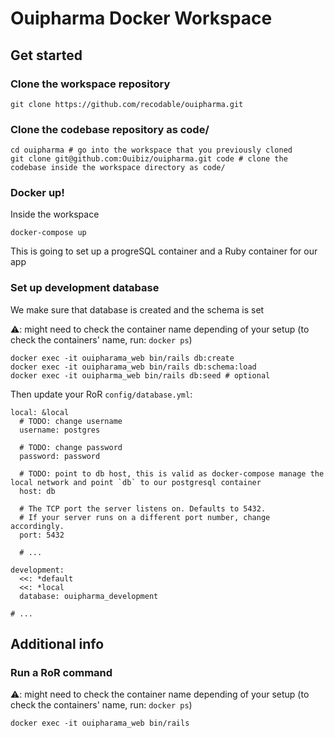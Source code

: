 # Ouipharma Docker Workspace

## Get started

### Clone the workspace repository

```
git clone https://github.com/recodable/ouipharma.git
```

### Clone the codebase repository as code/

```
cd ouipharma # go into the workspace that you previously cloned
git clone git@github.com:Ouibiz/ouipharma.git code # clone the codebase inside the workspace directory as code/
```

### Docker up!

Inside the workspace

```
docker-compose up
```

This is going to set up a progreSQL container and a Ruby container for our app

### Set up development database

We make sure that database is created and the schema is set

⚠️: might need to check the container name depending of your setup (to check the containers' name, run: `docker ps`)
```
docker exec -it ouipharama_web bin/rails db:create
docker exec -it ouipharama_web bin/rails db:schema:load
docker exec -it ouipharma_web bin/rails db:seed # optional
```

Then update your RoR `config/database.yml`:

```
local: &local
  # TODO: change username
  username: postgres

  # TODO: change password
  password: password

  # TODO: point to db host, this is valid as docker-compose manage the local network and point `db` to our postgresql container
  host: db

  # The TCP port the server listens on. Defaults to 5432.
  # If your server runs on a different port number, change accordingly.
  port: 5432

  # ...
  
development:
  <<: *default
  <<: *local
  database: ouipharma_development

# ...
```

## Additional info

### Run a RoR command

⚠️: might need to check the container name depending of your setup (to check the containers' name, run: `docker ps`)

```
docker exec -it ouipharama_web bin/rails
```
